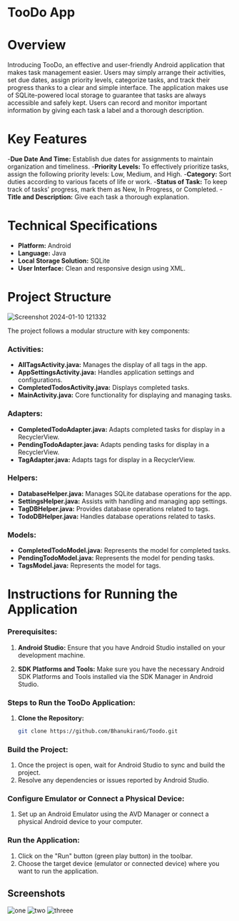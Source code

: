 # TooDo App

# Overview

Introducing TooDo, an effective and user-friendly Android application that makes task management easier. Users may simply arrange their activities, set due dates, assign priority levels, categorize tasks, and track their progress thanks to a clear and simple interface. The application makes use of SQLite-powered local storage to guarantee that tasks are always accessible and safely kept. Users can record and monitor important information by giving each task a label and a thorough description.

# Key Features

-**Due Date And Time:** Establish due dates for assignments to maintain organization and timeliness.
-**Priority Levels:** To effectively prioritize tasks, assign the following priority levels: Low, Medium, and High.
-**Category:** Sort duties according to various facets of life or work.
-**Status of Task:** To keep track of tasks' progress, mark them as New, In Progress, or Completed.
-**Title and Description:** Give each task a thorough explanation.


# Technical Specifications

- **Platform:** Android
- **Language:** Java
- **Local Storage Solution:** SQLite
- **User Interface:** Clean and responsive design using XML.

# Project Structure

![Screenshot 2024-01-10 121332](https://github.com/BhanukiranG/Toodo/assets/96532063/587364d3-a6d4-4c9e-b3cc-599293902b86)

The project follows a modular structure with key components:
### Activities:

- **AllTagsActivity.java:** Manages the display of all tags in the app.
- **AppSettingsActivity.java:** Handles application settings and configurations.
- **CompletedTodosActivity.java:** Displays completed tasks.
- **MainActivity.java:** Core functionality for displaying and managing tasks.

### Adapters:

- **CompletedTodoAdapter.java:** Adapts completed tasks for display in a RecyclerView.
- **PendingTodoAdapter.java:** Adapts pending tasks for display in a RecyclerView.
- **TagAdapter.java:** Adapts tags for display in a RecyclerView.

### Helpers:

- **DatabaseHelper.java:** Manages SQLite database operations for the app.
- **SettingsHelper.java:** Assists with handling and managing app settings.
- **TagDBHelper.java:** Provides database operations related to tags.
- **TodoDBHelper.java:** Handles database operations related to tasks.

### Models:

- **CompletedTodoModel.java:** Represents the model for completed tasks.
- **PendingTodoModel.java:** Represents the model for pending tasks.
- **TagsModel.java:** Represents the model for tags.

# Instructions for Running the Application

### Prerequisites:

1. **Android Studio:** Ensure that you have Android Studio installed on your development machine.

2. **SDK Platforms and Tools:** Make sure you have the necessary Android SDK Platforms and Tools installed via the SDK Manager in Android Studio.

### Steps to Run the TooDo Application:

1. **Clone the Repository:**
   ```bash
   git clone https://github.com/BhanukiranG/Toodo.git

### Build the Project:

1. Once the project is open, wait for Android Studio to sync and build the project.
2. Resolve any dependencies or issues reported by Android Studio.

### Configure Emulator or Connect a Physical Device:

1. Set up an Android Emulator using the AVD Manager or connect a physical Android device to your computer.

### Run the Application:

1. Click on the "Run" button (green play button) in the toolbar.
2. Choose the target device (emulator or connected device) where you want to run the application.

## Screenshots
![one](https://github.com/BhanukiranG/bhanukiranportfolio/assets/96532063/514053c6-6782-4ed0-9fb5-778ebf9fb7b5)
![two](https://github.com/BhanukiranG/bhanukiranportfolio/assets/96532063/0dc03cd0-7f30-4368-a012-b8413b0d7685)
![threee](https://github.com/BhanukiranG/bhanukiranportfolio/assets/96532063/5f6b73ab-ccca-4746-9b5c-ddff073feb08)


